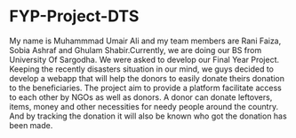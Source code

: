 # FYP-Project-DTS
My name is Muhammmad Umair Ali and my team members are Rani Faiza, Sobia Ashraf and Ghulam Shabir.Currently, we are doing our BS from University Of Sargodha. We were asked to develop our Final Year Project. Keeping the recently disasters situation in our mind, we guys decided to develop a webapp that will help the donors to easily donate theirs donation to the beneficiaries. The project aim to provide a platform facilitate access to each other by NGOs as well as donors. A donor can donate leftovers, items, money and other necessities for needy people around the country. And by tracking the donation it will also be known who got the donation has been made.
